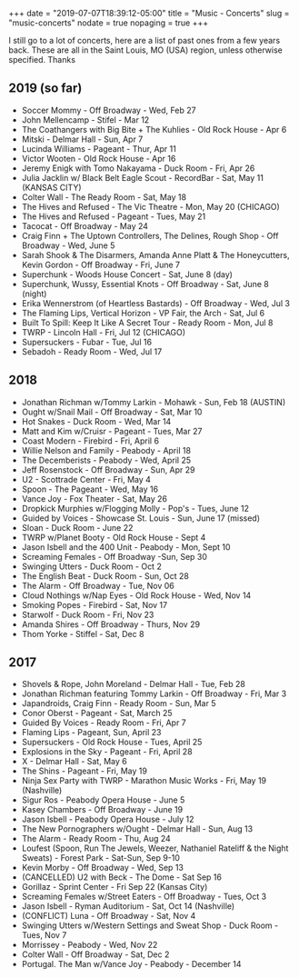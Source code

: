 +++
date = "2019-07-07T18:39:12-05:00"
title = "Music - Concerts"
slug = "music-concerts"
nodate = true
nopaging = true
+++

I still go to a lot of concerts, here are a list of past ones from a few years back. These are all in the Saint Louis, MO (USA) region, unless otherwise specified. Thanks

## 2019 (so far)

* Soccer Mommy - Off Broadway - Wed, Feb 27
* John Mellencamp - Stifel - Mar 12
* The Coathangers with Big Bite + The Kuhlies - Old Rock House - Apr 6
* Mitski - Delmar Hall - Sun, Apr 7
* Lucinda Williams - Pageant - Thur, Apr 11
* Victor Wooten - Old Rock House - Apr 16
* Jeremy Enigk with Tomo Nakayama - Duck Room - Fri, Apr 26
* Julia Jacklin w/ Black Belt Eagle Scout - RecordBar - Sat, May 11 (KANSAS CITY)
* Colter Wall - The Ready Room - Sat, May 18
* The Hives and Refused - The Vic Theatre - Mon, May 20 (CHICAGO)
* The Hives and Refused - Pageant - Tues, May 21
* Tacocat - Off Broadway - May 24
* Craig Finn + The Uptown Controllers, The Delines, Rough Shop - Off Broadway - Wed, June 5
* Sarah Shook & The Disarmers, Amanda Anne Platt & The Honeycutters, Kevin Gordon - Off Broadway - Fri, June 7
* Superchunk - Woods House Concert - Sat, June 8 (day)
* Superchunk, Wussy, Essential Knots - Off Broadway - Sat, June 8 (night)
* Erika Wennerstrom (of Heartless Bastards) - Off Broadway - Wed, Jul 3
* The Flaming Lips, Vertical Horizon - VP Fair, the Arch - Sat, Jul 6
* Built To Spill: Keep It Like A Secret Tour - Ready Room - Mon, Jul 8
* TWRP - Lincoln Hall - Fri, Jul 12 (CHICAGO)
* Supersuckers - Fubar - Tue, Jul 16
* Sebadoh - Ready Room - Wed, Jul 17

## 2018

* Jonathan Richman w/Tommy Larkin - Mohawk - Sun, Feb 18 (AUSTIN)
* Ought w/Snail Mail - Off Broadway - Sat, Mar 10 
* Hot Snakes - Duck Room - Wed, Mar 14
* Matt and Kim w/Cruisr - Pageant - Tues, Mar 27 
* Coast Modern - Firebird - Fri, April 6
* Willie Nelson and Family - Peabody - April 18
* The Decemberists - Peabody - Wed, April 25
* Jeff Rosenstock - Off Broadway - Sun, Apr 29
* U2 - Scottrade Center - Fri, May 4
* Spoon - The Pageant - Wed, May 16
* Vance Joy - Fox Theater - Sat, May 26
* Dropkick Murphies w/Flogging Molly - Pop's - Tues, June 12
* Guided by Voices - Showcase St. Louis - Sun, June 17 (missed)
* Sloan - Duck Room - June 22
* TWRP w/Planet Booty - Old Rock House - Sept 4
* Jason Isbell and the 400 Unit - Peabody - Mon, Sept 10
* Screaming Females - Off Broadway -Sun, Sep 30
* Swinging Utters - Duck Room - Oct 2
* The English Beat - Duck Room - Sun, Oct 28
* The Alarm -  Off Broadway - Tue, Nov 06
* Cloud Nothings w/Nap Eyes - Old Rock House - Wed, Nov 14
* Smoking Popes - Firebird - Sat, Nov 17
* Starwolf - Duck Room - Fri, Nov 23
* Amanda Shires - Off Broadway - Thurs, Nov 29
* Thom Yorke - Stiffel - Sat, Dec 8

## 2017

* Shovels & Rope, John Moreland - Delmar Hall - Tue, Feb 28
* Jonathan Richman featuring Tommy Larkin - Off Broadway - Fri, Mar 3
* Japandroids, Craig Finn - Ready Room - Sun, Mar 5
* Conor Oberst - Pageant - Sat, March 25
* Guided By Voices - Ready Room - Fri, Apr 7
* Flaming Lips - Pageant, Sun, April 23
* Supersuckers - Old Rock House - Tues, April 25
* Explosions in the Sky - Pageant - Fri, April 28
* X - Delmar Hall - Sat, May 6
* The Shins - Pageant - Fri, May 19
* Ninja Sex Party with TWRP - Marathon Music Works - Fri, May 19 (Nashville)
* Sigur Ros - Peabody Opera House - June 5
* Kasey Chambers - Off Broadway - June 19
* Jason Isbell - Peabody Opera House - July 12
* The New Pornographers w/Ought - Delmar Hall - Sun, Aug 13
* The Alarm - Ready Room - Thu, Aug 24
* Loufest (Spoon, Run The Jewels, Weezer, Nathaniel Rateliff & the Night Sweats) - Forest Park - Sat-Sun, Sep 9-10
* Kevin Morby - Off Broadway - Wed, Sep 13
* (CANCELLED) U2 with Beck - The Dome - Sat Sep 16
* Gorillaz - Sprint Center - Fri Sep 22 (Kansas City)
* Screaming Females w/Street Eaters - Off Broadway - Tues, Oct 3
* Jason Isbell - Ryman Auditorium - Sat, Oct 14 (Nashville)
* (CONFLICT) Luna - Off Broadway - Sat, Nov 4
* Swinging Utters w/Western Settings and Sweat Shop - Duck Room - Tues, Nov 7
* Morrissey - Peabody - Wed, Nov 22
* Colter Wall - Off Broadway - Sat, Dec 2
* Portugal. The Man w/Vance Joy - Peabody - December 14
